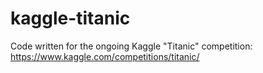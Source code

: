# kaggle-titanic
Code written for the ongoing Kaggle "Titanic" competition: https://www.kaggle.com/competitions/titanic/
